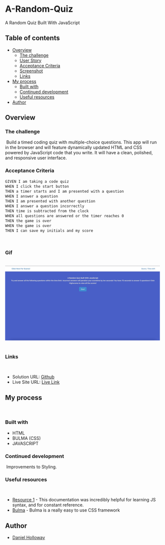 # A-Random-Quiz

A Random Quiz Built With JavaScript

## Table of contents

- [Overview](#overview)
  - [The challenge](#the-challenge)
  - [User Story](#user-story)
  - [Acceptance Criteria](#acceptance-criteria)
  - [Screenshot](#screenshot)
  - [Links](#links)
- [My process](#my-process)
  - [Built with](#built-with)
  - [Continued development](#continued-development)
  - [Useful resources](#useful-resources)
- [Author](#author)
  ​
  ​

## Overview

### The challenge

​
Build a timed coding quiz with multiple-choice questions. This app will run in the browser and will feature dynamically updated HTML and CSS powered by JavaScript code that you write. It will have a clean, polished, and responsive user interface.
​

### Acceptance Criteria

```
GIVEN I am taking a code quiz
WHEN I click the start button
THEN a timer starts and I am presented with a question
WHEN I answer a question
THEN I am presented with another question
WHEN I answer a question incorrectly
THEN time is subtracted from the clock
WHEN all questions are answered or the timer reaches 0
THEN the game is over
WHEN the game is over
THEN I can save my initials and my score
```

​

### Gif

​
![SS](./Assets/images/Rando-Quiz.gif)
​
​

### Links

​

- Solution URL: [Github](https://github.com/VendettiStudios/A-Random-Quiz-Built-With-JS)
- Live Site URL: [Live Link](https://vendettistudios.github.io/A-Random-Quiz-Built-With-JS/)
  ​

## My process

​

### Built with

- HTML
- BULMA (CSS)
- JAVASCRIPT
  ​

### Continued development

​
Improvements to Styling.
​
​

### Useful resources

​

- [Resource 1](https://developer.mozilla.org/en-US/docs/Web/JavaScript) - This documentation was incredibly helpful for learning JS syntax, and for constant reference.
- [Bulma](https://www.example.com) - Bulma is a really easy to use CSS framework
  ​
  ​

## Author

- [Daniel Holloway](https://DanielHolloway.dev)
  ​
